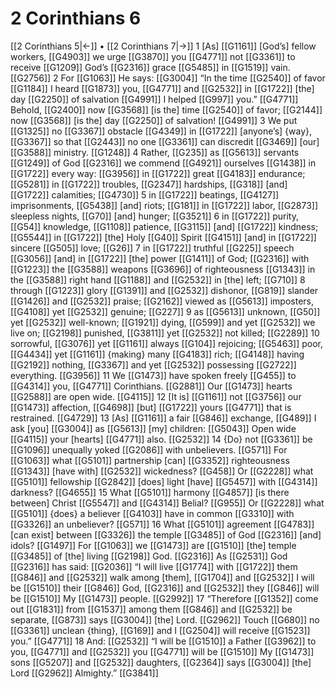 # 2 Corinthians 6
[[2 Corinthians 5|←]] • [[2 Corinthians 7|→]]
1 [As] [[G1161]] [God’s] fellow workers, [[G4903]] we urge [[G3870]] you [[G4771]] not [[G3361]] to receive [[G1209]] God’s [[G2316]] grace [[G5485]] in [[G1519]] vain. [[G2756]] 
2 For [[G1063]] He says: [[G3004]] “In the time [[G2540]] of favor [[G1184]] I heard [[G1873]] you, [[G4771]] and [[G2532]] in [[G1722]] [the] day [[G2250]] of salvation [[G4991]] I helped [[G997]] you.” [[G4771]] Behold, [[G2400]] now [[G3568]] [is the] time [[G2540]] of favor; [[G2144]] now [[G3568]] [is the] day [[G2250]] of salvation! [[G4991]] 
3 We put [[G1325]] no [[G3367]] obstacle [[G4349]] in [[G1722]] [anyone’s] {way}, [[G3367]] so that [[G2443]] no one [[G3361]] can discredit [[G3469]] [our] [[G3588]] ministry. [[G1248]] 
4 Rather, [[G235]] as [[G5613]] servants [[G1249]] of God [[G2316]] we commend [[G4921]] ourselves [[G1438]] in [[G1722]] every way: [[G3956]] in [[G1722]] great [[G4183]] endurance; [[G5281]] in [[G1722]] troubles, [[G2347]] hardships, [[G318]] [and] [[G1722]] calamities; [[G4730]] 
5 in [[G1722]] beatings, [[G4127]] imprisonments, [[G5438]] [and] riots; [[G181]] in [[G1722]] labor, [[G2873]] sleepless nights, [[G70]] [and] hunger; [[G3521]] 
6 in [[G1722]] purity, [[G54]] knowledge, [[G1108]] patience, [[G3115]] [and] [[G1722]] kindness; [[G5544]] in [[G1722]] [the] Holy [[G40]] Spirit [[G4151]] [and] in [[G1722]] sincere [[G505]] love; [[G26]] 
7 in [[G1722]] truthful [[G225]] speech [[G3056]] [and] in [[G1722]] [the] power [[G1411]] of God; [[G2316]] with [[G1223]] the [[G3588]] weapons [[G3696]] of righteousness [[G1343]] in the [[G3588]] right hand [[G1188]] and [[G2532]] in [the] left; [[G710]] 
8 through [[G1223]] glory [[G1391]] and [[G2532]] dishonor, [[G819]] slander [[G1426]] and [[G2532]] praise; [[G2162]] viewed as [[G5613]] imposters, [[G4108]] yet [[G2532]] genuine; [[G227]] 
9 as [[G5613]] unknown, [[G50]] yet [[G2532]] well-known; [[G1921]] dying, [[G599]] and yet [[G2532]] we live on; [[G2198]] punished, [[G3811]] yet [[G2532]] not killed; [[G2289]] 
10 sorrowful, [[G3076]] yet [[G1161]] always [[G104]] rejoicing; [[G5463]] poor, [[G4434]] yet [[G1161]] {making} many [[G4183]] rich; [[G4148]] having [[G2192]] nothing, [[G3367]] and yet [[G2532]] possessing [[G2722]] everything. [[G3956]] 
11 We [[G1473]] have spoken freely [[G455]] to [[G4314]] you, [[G4771]] Corinthians. [[G2881]] Our [[G1473]] hearts [[G2588]] are open wide. [[G4115]] 
12 [It is] [[G1161]] not [[G3756]] our [[G1473]] affection, [[G4698]] [but] [[G1722]] yours [[G4771]] that is restrained. [[G4729]] 
13 [As] [[G1161]] a fair [[G846]] exchange, [[G489]] I ask [you] [[G3004]] as [[G5613]] [my] children: [[G5043]] Open wide [[G4115]] your [hearts] [[G4771]] also. [[G2532]] 
14 {Do} not [[G3361]] be [[G1096]] unequally yoked [[G2086]] with unbelievers. [[G571]] For [[G1063]] what [[G5101]] partnership [can] [[G3352]] righteousness [[G1343]] [have with] [[G2532]] wickedness? [[G458]] Or [[G2228]] what [[G5101]] fellowship [[G2842]] [does] light [have] [[G5457]] with [[G4314]] darkness? [[G4655]] 
15 What [[G5101]] harmony [[G4857]] [is there between] Christ [[G5547]] and [[G4314]] Belial? [[G955]] Or [[G2228]] what [[G5101]] {does} a believer [[G4103]] have in common [[G3310]] with [[G3326]] an unbeliever? [[G571]] 
16 What [[G5101]] agreement [[G4783]] [can exist] between [[G3326]] the temple [[G3485]] of God [[G2316]] [and] idols? [[G1497]] For [[G1063]] we [[G1473]] are [[G1510]] [the] temple [[G3485]] of [the] living [[G2198]] God. [[G2316]] As [[G2531]] God [[G2316]] has said: [[G2036]] “I will live [[G1774]] with [[G1722]] them [[G846]] and [[G2532]] walk among [them], [[G1704]] and [[G2532]] I will be [[G1510]] their [[G846]] God, [[G2316]] and [[G2532]] they [[G846]] will be [[G1510]] My [[G1473]] people. [[G2992]] 
17 “Therefore [[G1352]] come out [[G1831]] from [[G1537]] among them [[G846]] and [[G2532]] be separate, [[G873]] says [[G3004]] [the] Lord. [[G2962]] Touch [[G680]] no [[G3361]] unclean {thing}, [[G169]] and I [[G2504]] will receive [[G1523]] you.” [[G4771]] 
18 And: [[G2532]] “I will be [[G1510]] a Father [[G3962]] to you, [[G4771]] and [[G2532]] you [[G4771]] will be [[G1510]] My [[G1473]] sons [[G5207]] and [[G2532]] daughters, [[G2364]] says [[G3004]] [the] Lord [[G2962]] Almighty.” [[G3841]] 
